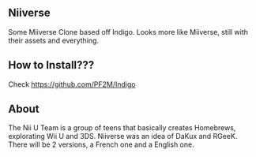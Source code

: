 ## Niiverse
Some Miiverse Clone based off Indigo. Looks more like Miiverse, still with their assets and everything.

## How to Install???
Check https://github.com/PF2M/Indigo

## About
The Nii U Team is a group of teens that basically creates Homebrews, explorating Wii U and 3DS. Niiverse was an idea of DaKux and RGeeK.
There will be 2 versions, a French one and a English one.
